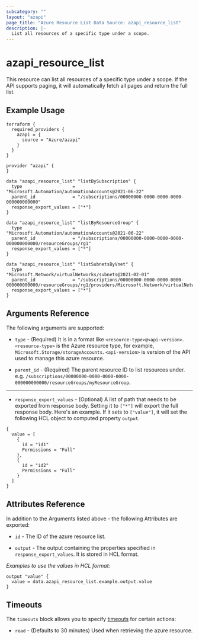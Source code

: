 ```yaml
---
subcategory: ""
layout: "azapi"
page_title: "Azure Resource List Data Source: azapi_resource_list"
description: |-
  List all resources of a specific type under a scope.
---
```


# azapi_resource_list

This resource can list all resources of a specific type under a scope. If the API supports paging, it will automatically fetch all pages and return the full list.

## Example Usage

```hcl
terraform {
  required_providers {
    azapi = {
      source = "Azure/azapi"
    }
  }
}

provider "azapi" {
}

data "azapi_resource_list" "listBySubscription" {
  type                   = "Microsoft.Automation/automationAccounts@2021-06-22"
  parent_id              = "/subscriptions/00000000-0000-0000-0000-000000000000"
  response_export_values = ["*"]
}

data "azapi_resource_list" "listByResourceGroup" {
  type                   = "Microsoft.Automation/automationAccounts@2021-06-22"
  parent_id              = "/subscriptions/00000000-0000-0000-0000-000000000000/resourceGroups/rg1"
  response_export_values = ["*"]
}

data "azapi_resource_list" "listSubnetsByVnet" {
  type                   = "Microsoft.Network/virtualNetworks/subnets@2021-02-01"
  parent_id              = "/subscriptions/00000000-0000-0000-0000-000000000000/resourceGroups/rg1/providers/Microsoft.Network/virtualNetworks/vnet1"
  response_export_values = ["*"]
}

```

## Arguments Reference

The following arguments are supported:

* `type` - (Required) It is in a format like `<resource-type>@<api-version>`. `<resource-type>` is the Azure resource type, for example, `Microsoft.Storage/storageAccounts`.
  `<api-version>` is version of the API used to manage this azure resource.

* `parent_id` - (Required) The parent resource ID to list resources under. e.g. `/subscriptions/00000000-0000-0000-0000-000000000000/resourceGroups/myResourceGroup`.

---

* `response_export_values` - (Optional) A list of path that needs to be exported from response body.
  Setting it to `["*"]` will export the full response body.
  Here's an example. If it sets to `["value"]`, it will set the following HCL object to computed property `output`.
```
{
  value = [
    {
      id = "id1"
      Permissions = "Full"
    },
    {
      id = "id2"
      Permissions = "Full"
    }
  ]
}
```

## Attributes Reference

In addition to the Arguments listed above - the following Attributes are exported:

* `id` - The ID of the azure resource list.

* `output` - The output containing the properties specified in `response_export_values`. It is stored in HCL format.


*Examples to use the values in HCL format:*
```hcl
output "value" {
  value = data.azapi_resource_list.example.output.value
}
```

## Timeouts

The `timeouts` block allows you to specify [timeouts](https://www.terraform.io/docs/configuration/resources.html#timeouts) for certain actions:

* `read` - (Defaults to 30 minutes) Used when retrieving the azure resource.
